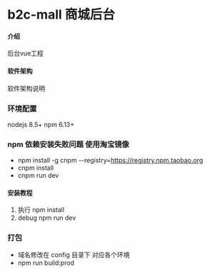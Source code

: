 # b2c-mall 商城后台

#### 介绍
后台vue工程

#### 软件架构
软件架构说明

### 环境配置
nodejs 8.5+
npm 6.13+

### npm 依赖安装失败问题 使用淘宝镜像
* npm install -g cnpm --registry=https://registry.npm.taobao.org
* cnpm install
* cnpm run dev

#### 安装教程

1. 执行 npm install
2. debug npm run dev

### 打包
* 域名修改在 config 目录下 对应各个环境
* npm run build:prod

